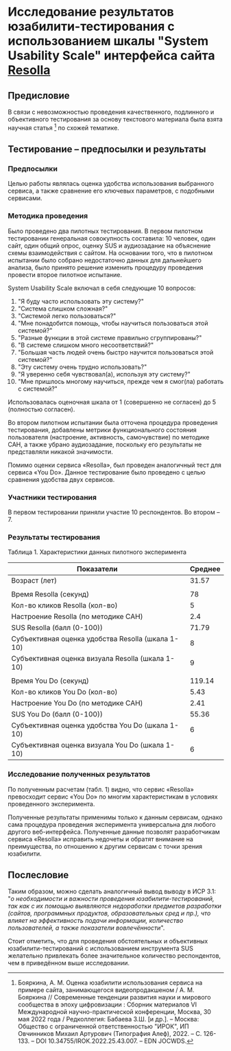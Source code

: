 # Исследование результатов юзабилити-тестирования с использованием шкалы "System Usability Scale" интерфейса сайта [Resolla](https://resolla.com/rus/)
## Предисловие
В связи с невозможностью проведения качественного, подлинного и объективного тестирования за основу текстового материала была взята научная статья [^1] по схожей тематике.

[^1]: Бояркина, А. М. Оценка юзабилити использования сервиса на примере сайта, занимающегося видеопродакшеном / А. М. Бояркина // Современные тенденции развития науки и мирового сообщества в эпоху цифровизации : Сборник материалов VI Международной научно-практической конференции, Москва, 30 мая 2022 года / Редколлегия: Бабаева З.Ш. [и др.]. – Москва: Общество с ограниченной ответственностью "ИРОК", ИП Овчинников Михаил Артурович (Типография Алеф), 2022. – С. 126-133. – DOI 10.34755/IROK.2022.25.43.007. – EDN JOCWDS.

## Тестирование – предпосылки и результаты 

### Предпосылки
Целью работы являлась оценка удобства использования выбранного сервиса, а также сравнение его ключевых параметров, с подобными сервисами.

### Методика проведения
Было проведено два пилотных тестирования. В первом пилотном тестировании генеральная совокупность составила: 10 человек, один сайт, один общий опрос, оценку SUS и аудиозадание на объяснение схемы взаимодействия с сайтом. На основании того, что в пилотном испытании было собрано недостаточно данных для дальнейшего анализа, было принято решение изменить процедуру
проведения провести второе пилотное испытание.

System Usability Scale включал в себя следующие 10 вопросов:  

1. "Я буду часто использовать эту систему?"
2. "Система слишком сложная?"
3. "Системой легко пользоваться?"
4. "Мне понадобится помощь, чтобы научиться пользоваться этой системой?"
5. "Разные функции в этой системе правильно сгруппированы?"
6. "В системе слишком много несоответствий?"
7. "Большая часть людей очень быстро научится пользоваться этой системой?"
8. "Эту систему очень трудно использовать?"
9. "Я уверенно себя чувствовал(а), используя эту систему?"
10. "Мне пришлось многому научиться, прежде чем я смог(ла) работать с системой?"

Использовалась оценочная шкала от 1 (совершенно не согласен) до 5 (полностью согласен).

Во втором пилотном испытании была отточена процедура проведения
тестирования, добавлены метрики функционального состояния пользователя (настроение, активность, самочувствие) по методике САН, а также убрано аудиозадание, поскольку его результаты не представляли никакой значимости.

Помимо оценки сервиса «Resolla», был проведен аналогичный тест для сервиса «You Do». Данное тестирование было проведено с целью сравнения удобства двух сервисов.

### Участники тестирования
В первом тестировании приняли участие 10 респондентов. Во втором – 7.  

### Результаты тестирования

Таблица 1. Характеристики данных пилотного эксперимента

| Показатели | Среднее |
|---|---|
| Возраст (лет) | 31.57 |  
|  |  |
| Время Resolla (секунд) | 78 |
| Кол-во кликов Resolla (кол-во) | 5 |
| Настроение Resolla (по методике САН) | 2.4 |
| SUS Resolla (балл (0-100)) | 71.79 |
| Субъективная оценка удобства Resolla (шкала 1-10) | 8 |
| Субъективная оценка визуала Resolla (шкала 1-10) | 9 |
|  |  |
| Время You Do (секунд) | 119.14 |
| Кол-во кликов You Do (кол-во) | 5.43 |
| Настроение You Do (по методике САН) | 2.41 |
| SUS You Do (балл (0-100)) | 55.36 |
| Субъективная оценка удобства You Do (шкала 1-10) | 6 |
| Субъективная оценка визуала You Do (шкала 1-10) | 6 |

### Исследование полученных результатов
По полученным расчетам (табл. 1) видно, что сервис «Resolla» превосходит сервис «You Do» по многим характеристикам в условиях проведенного эксперимента.

Полученные результаты применимы только к данным сервисам, однако сама процедура проведения эксперимента универсальна для любого другого веб-интерфейса. Полученные данные позволят разработчикам сервиса «Resolla» исправить недочеты и обратят внимание на преимущества, по отношению к другим сервисам с точки зрения юзабилити.

## Послесловие

Таким образом, можно сделать аналогичный вывод выводу в ИСР 3.1: "*о необходимости и важности проведения юзабилити-тестирований, так как с их помощью выявляются недоработки предметов разработки (сайтов, программных продуктов, образовательных сред и пр.), что влияет на эффективность подачи информации, количество пользователей, а также показатели вовлечённости*".

Стоит отметить, что для проведения обстоятельных и объективных юзабилити-тестирований с использованием инструмента SUS желательно привлекать более значительное количество респондентов, чем в приведённом выше исследовании.




